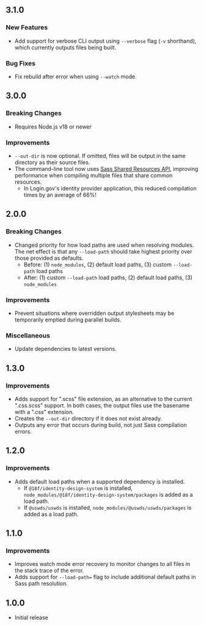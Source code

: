 ## 3.1.0

### New Features

- Add support for verbose CLI output using `--verbose` flag (`-v` shorthand), which currently outputs files being built.

### Bug Fixes

- Fix rebuild after error when using `--watch` mode.

## 3.0.0

### Breaking Changes

- Requires Node.js v18 or newer

### Improvements

- `--out-dir` is now optional. If omitted, files will be output in the same directory as their source files.
- The command-line tool now uses [Sass Shared Resources API](https://github.com/sass/sass/blob/main/accepted/shared-resources.d.ts.md), improving performance when compiling multiple files that share common resources.
  - In Login.gov's identity provider application, this reduced compilation times by an average of 66%!

## 2.0.0

### Breaking Changes

- Changed priority for how load paths are used when resolving modules. The net effect is that any `--load-path` should take highest priority over those provided as defaults.
  - Before: (1) `node_modules`, (2) default load paths, (3) custom `--load-path` load paths
  - After: (1) custom `--load-path` load paths, (2) default load paths, (3) `node_modules`

### Improvements

- Prevent situations where overridden output stylesheets may be temporarily emptied during parallel builds.

### Miscellaneous

- Update dependencies to latest versions.

## 1.3.0

### Improvements

- Adds support for ".scss" file extension, as an alternative to the current ".css.scss" support. In both cases, the output files use the basename with a ".css" extension.
- Creates the `--out-dir` directory if it does not exist already.
- Outputs any error that occurs during build, not just Sass compilation errors.

## 1.2.0

### Improvements

- Adds default load paths when a supported dependency is installed.
  - If `@18f/identity-design-system` is installed, `node_modules/@18f/identity-design-system/packages` is added as a load path.
  - If `@uswds/uswds` is installed, `node_modules/@uswds/uswds/packages` is added as a load path.

## 1.1.0

### Improvements

- Improves watch mode error recovery to monitor changes to all files in the stack trace of the error.
- Adds support for `--load-path=` flag to include additional default paths in Sass path resolution.

## 1.0.0

- Initial release
